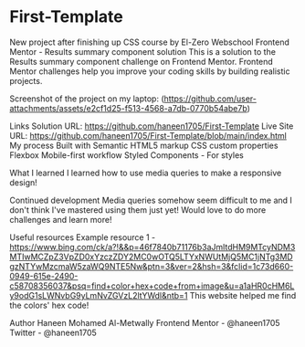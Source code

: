 # First-Template
New project after finishing up CSS course by El-Zero Webschool
Frontend Mentor - Results summary component solution
This is a solution to the Results summary component challenge on Frontend Mentor. Frontend Mentor challenges help you improve your coding skills by building realistic projects.

Screenshot of the project on my laptop: (https://github.com/user-attachments/assets/e2cf1d25-f513-4568-a7db-0770b54abe7b)

Links
Solution URL: https://github.com/haneen1705/First-Template
Live Site URL: https://github.com/haneen1705/First-Template/blob/main/index.html
My process
Built with
Semantic HTML5 markup
CSS custom properties
Flexbox
Mobile-first workflow
Styled Components - For styles

What I learned
I learned how to use media queries to make a responsive design!

Continued development
Media queries somehow seem difficult to me and I don't think I've mastered using them just yet!
Would love to do more challenges and learn more!


Useful resources
Example resource 1 - https://www.bing.com/ck/a?!&&p=46f7840b71176b3aJmltdHM9MTcyNDM3MTIwMCZpZ3VpZD0xYzczZDY2MC0wOTQ5LTYxNWUtMjQ5MC1jNTg3MDgzNTYwMzcmaW5zaWQ9NTE5Nw&ptn=3&ver=2&hsh=3&fclid=1c73d660-0949-615e-2490-c58708356037&psq=find+color+hex+code+from+image&u=a1aHR0cHM6Ly9odG1sLWNvbG9yLmNvZGVzL2ltYWdl&ntb=1
This website helped me find the colors' hex code!

Author
Haneen Mohamed Al-Metwally
Frontend Mentor - @haneen1705
Twitter - @haneen1705
